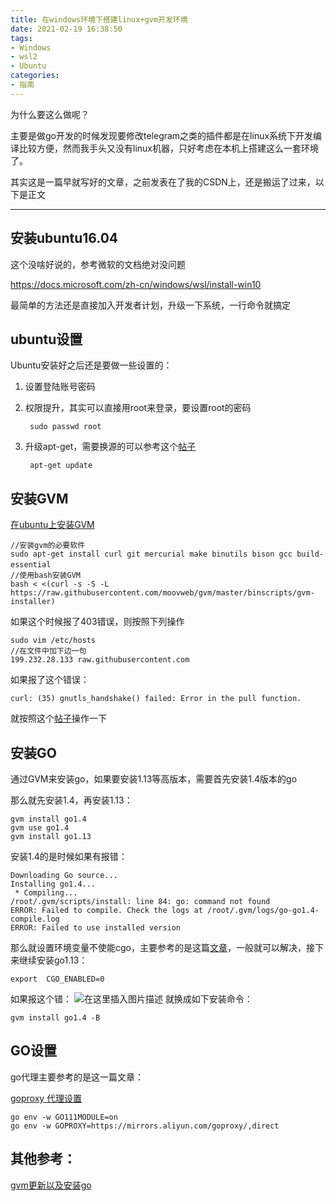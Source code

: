 ```yaml
---
title: 在windows环境下搭建linux+gvm开发环境
date: 2021-02-19 16:38:50
tags:
- Windows
- wsl2
- Ubuntu
categories:
- 指南
---
```


为什么要这么做呢？

主要是做go开发的时候发现要修改telegram之类的插件都是在linux系统下开发编译比较方便，然而我手头又没有linux机器，只好考虑在本机上搭建这么一套环境了。

其实这是一篇早就写好的文章，之前发表在了我的CSDN上，还是搬运了过来，以下是正文

<!--more-->
----

## 安装ubuntu16.04

这个没啥好说的，参考微软的文档绝对没问题

https://docs.microsoft.com/zh-cn/windows/wsl/install-win10

最简单的方法还是直接加入开发者计划，升级一下系统，一行命令就搞定

## ubuntu设置
Ubuntu安装好之后还是要做一些设置的：

1. 设置登陆账号密码 
2. 权限提升，其实可以直接用root来登录，要设置root的密码

		sudo passwd root
	
3. 升级apt-get，需要换源的可以参考这个[帖子](https://blog.csdn.net/weixin_39394526/article/details/87935449)
	
		apt-get update
	

## 安装GVM 

[在ubuntu上安装GVM](https://www.cnblogs.com/or2-/p/4160814.html)

	//安装gvm的必要软件
	sudo apt-get install curl git mercurial make binutils bison gcc build-essential　
	//使用bash安装GVM
	bash < <(curl -s -S -L https://raw.githubusercontent.com/moovweb/gvm/master/binscripts/gvm-installer)

如果这个时候报了403错误，则按照下列操作

	sudo vim /etc/hosts
	//在文件中加下边一句
	199.232.28.133 raw.githubusercontent.com

如果报了这个错误：

	curl: (35) gnutls_handshake() failed: Error in the pull function.
就按照这个[帖子](https://blog.csdn.net/anlian523/article/details/90729063)操作一下
## 安装GO
通过GVM来安装go，如果要安装1.13等高版本，需要首先安装1.4版本的go

那么就先安装1.4，再安装1.13：

	gvm install go1.4
	gvm use go1.4
	gvm install go1.13
安装1.4的是时候如果有报错：

	Downloading Go source...
	Installing go1.4...
	 * Compiling...
	/root/.gvm/scripts/install: line 84: go: command not found
	ERROR: Failed to compile. Check the logs at /root/.gvm/logs/go-go1.4-compile.log
	ERROR: Failed to use installed version
那么就设置环境变量不使能cgo，主要参考的是这篇[文章](https://blog.csdn.net/zoumy3/article/details/78440880?utm_medium=distribute.pc_relevant.none-task-blog-searchFromBaidu-3.not_use_machine_learn_pai&depth_1-utm_source=distribute.pc_relevant.none-task-blog-searchFromBaidu-3.not_use_machine_learn_pai)，一般就可以解决，接下来继续安装go1.13：

	export  CGO_ENABLED=0
	
如果报这个错：
![在这里插入图片描述](https://img-blog.csdnimg.cn/20210108161709483.png?x-oss-process=image/watermark,type_ZmFuZ3poZW5naGVpdGk,shadow_10,text_aHR0cHM6Ly9ibG9nLmNzZG4ubmV0L3dlaXhpbl80MzUzNzI4OQ==,size_16,color_FFFFFF,t_70)
就换成如下安装命令：
	
	gvm install go1.4 -B

## GO设置
go代理主要参考的是这一篇文章：

[goproxy 代理设置](https://www.sunzhongwei.com/problem-of-domestic-go-get-unable-to-download?from=sidebar_new)
	
	go env -w GO111MODULE=on
	go env -w GOPROXY=https://mirrors.aliyun.com/goproxy/,direct

## 其他参考：

[gvm更新以及安装go](https://travis-ci.org/github/monochromegane/the_platinum_searcher/jobs/30478610)


